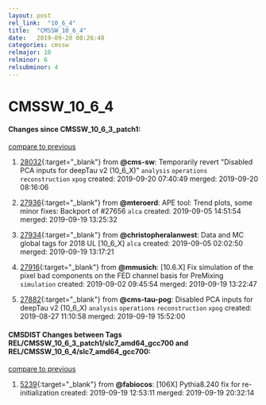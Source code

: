```yaml
---
layout: post
rel_link:  "10_6_4"
title:  "CMSSW_10_6_4"
date:   2019-09-20 08:26:48
categories: cmssw
relmajor: 10
relminor: 6
relsubminor: 4
---
```


# CMSSW_10_6_4
#### Changes since CMSSW_10_6_3_patch1:
[compare to previous](https://github.com/cms-sw/cmssw/compare/CMSSW_10_6_3_patch1...CMSSW_10_6_4)



1. [28032](http://github.com/cms-sw/cmssw/pull/28032){:target="_blank"}  from **@cms-sw**: Temporarily revert "Disabled PCA inputs for deepTau v2 (10_6_X)" `analysis`  `operations`  `reconstruction`  `xpog`  created: 2019-09-20 07:40:49 merged: 2019-09-20 08:16:06



2. [27936](http://github.com/cms-sw/cmssw/pull/27936){:target="_blank"}  from **@mteroerd**: APE tool: Trend plots, some minor fixes: Backport of #27656 `alca`  created: 2019-09-05 14:51:54 merged: 2019-09-19 13:25:32



3. [27934](http://github.com/cms-sw/cmssw/pull/27934){:target="_blank"}  from **@christopheralanwest**: Data and MC global tags for 2018 UL [10_6_X] `alca`  created: 2019-09-05 02:02:50 merged: 2019-09-19 13:17:21



4. [27916](http://github.com/cms-sw/cmssw/pull/27916){:target="_blank"}  from **@mmusich**: [10.6.X] Fix simulation of the pixel bad components on the FED channel basis for PreMixing `simulation`  created: 2019-09-02 09:45:54 merged: 2019-09-19 13:22:47



5. [27882](http://github.com/cms-sw/cmssw/pull/27882){:target="_blank"}  from **@cms-tau-pog**: Disabled PCA inputs for deepTau v2 (10_6_X) `analysis`  `operations`  `reconstruction`  `xpog`  created: 2019-08-27 11:10:58 merged: 2019-09-19 15:52:00



#### CMSDIST Changes between Tags REL/CMSSW_10_6_3_patch1/slc7_amd64_gcc700 and REL/CMSSW_10_6_4/slc7_amd64_gcc700:
[compare to previous](https://github.com/cms-sw/cmsdist/compare/REL/CMSSW_10_6_3_patch1/slc7_amd64_gcc700...REL/CMSSW_10_6_4/slc7_amd64_gcc700)



1. [5239](http://github.com/cms-sw/cmsdist/pull/5239){:target="_blank"}  from **@fabiocos**: [106X] Pythia8.240 fix for re-initialization created: 2019-09-19 12:53:11 merged: 2019-09-19 20:32:14
